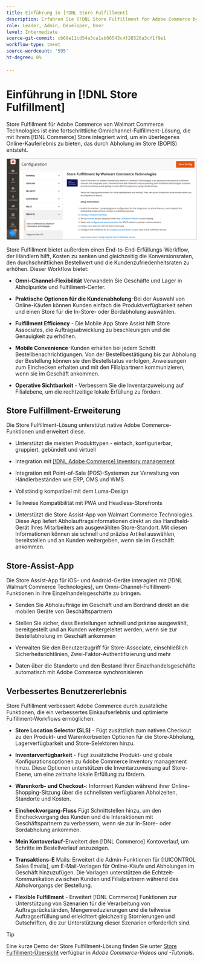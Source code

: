 ```yaml
---
title: Einführung in [!DNL Store Fulfillment]
description: Erfahren Sie [!DNL Store Fulfillment for Adobe Commerce by Walmart Commerce Technologies]  wie Kunden Online-Einkäufe, Pick-up-in-Store (BOPIS) unterstützen. Verwenden Sie Store Assist Mobile, um die BOPIS-Erfüllung und Auftragsverarbeitung für Store-Mitarbeiter und Commerce-Kunden zu optimieren.
role: Leader, Admin, Developer, User
level: Intermediate
source-git-commit: cb69e11cd54a3ca1ab66543c4f28526a3cf1f9e1
workflow-type: tm+mt
source-wordcount: '595'
ht-degree: 0%

---
```


# Einführung in [!DNL Store Fulfillment]

Store Fulfillment für Adobe Commerce von Walmart Commerce Technologies ist eine fortschrittliche Omnichannel-Fulfillment-Lösung, die mit Ihrem [!DNL Commerce] Store integriert wird, um ein überlegenes Online-Kauferlebnis zu bieten, das durch Abholung im Store (BOPIS) entsteht.

![Store Fulfillment-Lösung - Adobe-Admin-Konfiguration](assets/store-fulfillment-admin-home.png)

Store Fulfillment bietet außerdem einen End-to-End-Erfüllungs-Workflow, der Händlern hilft, Kosten zu senken und gleichzeitig die Konversionsraten, den durchschnittlichen Bestellwert und die Kundenzufriedenheitsraten zu erhöhen. Dieser Workflow bietet:

* **Omni-Channel-Flexibilität** Verwandeln Sie Geschäfte und Lager in Abholpunkte und Fulfillment-Center.

* **Praktische Optionen für die Kundenabholung**-Bei der Auswahl von Online-Käufen können Kunden einfach die Produktverfügbarkeit sehen und einen Store für die In-Store- oder Bordabholung auswählen.

* **Fulfillment Efficiency** - Die Mobile App Store Assist hilft Store Associates, die Auftragsabwicklung zu beschleunigen und die Genauigkeit zu erhöhen.

* **Mobile Convenience**-Kunden erhalten bei jedem Schritt Bestellbenachrichtigungen. Von der Bestellbestätigung bis zur Abholung der Bestellung können sie den Bestellstatus verfolgen, Anweisungen zum Einchecken erhalten und mit den Filialpartnern kommunizieren, wenn sie im Geschäft ankommen.

* **Operative Sichtbarkeit** - Verbessern Sie die Inventarzuweisung auf Filialebene, um die rechtzeitige lokale Erfüllung zu fördern.

## Store Fulfillment-Erweiterung

Die Store Fulfillment-Lösung unterstützt native Adobe Commerce-Funktionen und erweitert diese.

* Unterstützt die meisten Produkttypen - einfach, konfigurierbar, gruppiert, gebündelt und virtuell

* Integration mit [[!DNL Adobe Commerce] Inventory management](https://experienceleague.adobe.com/de/docs/commerce-admin/inventory/basics/sources-stocks)

* Integration mit Point-of-Sale (POS)-Systemen zur Verwaltung von Händlerbeständen wie ERP, OMS und WMS

* Vollständig kompatibel mit dem Luma-Design

* Teilweise Kompatibilität mit PWA und Headless-Storefronts

* Unterstützt die Store Assist-App von Walmart Commerce Technologies. Diese App liefert Abholauftragsinformationen direkt an das Handheld-Gerät Ihres Mitarbeiters am ausgewählten Store-Standort. Mit diesen Informationen können sie schnell und präzise Artikel auswählen, bereitstellen und an Kunden weitergeben, wenn sie im Geschäft ankommen.

## Store-Assist-App

Die Store Assist-App für iOS- und Android-Geräte interagiert mit [!DNL Walmart Commerce Technologies], um Omni-Channel-Fulfillment-Funktionen in Ihre Einzelhandelsgeschäfte zu bringen.

* Senden Sie Abholaufträge im Geschäft und am Bordrand direkt an die mobilen Geräte von Geschäftspartnern

* Stellen Sie sicher, dass Bestellungen schnell und präzise ausgewählt, bereitgestellt und an Kunden weitergeleitet werden, wenn sie zur Bestellabholung im Geschäft ankommen

* Verwalten Sie den Benutzerzugriff für Store-Associate, einschließlich Sicherheitsrichtlinien, Zwei-Faktor-Authentifizierung und mehr

* Daten über die Standorte und den Bestand Ihrer Einzelhandelsgeschäfte automatisch mit Adobe Commerce synchronisieren

## Verbessertes Benutzererlebnis

Store Fulfillment verbessert Adobe Commerce durch zusätzliche Funktionen, die ein verbessertes Einkaufserlebnis und optimierte Fulfillment-Workflows ermöglichen.

* **Store Location Selector (SLS)** - Fügt zusätzlich zum nativen Checkout zu den Produkt- und Warenkorbseiten Optionen für die Store-Abholung, Lagerverfügbarkeit und Store-Selektoren hinzu.

* **Inventarverfügbarkeit** - Fügt zusätzliche Produkt- und globale Konfigurationsoptionen zu Adobe Commerce Inventory management hinzu. Diese Optionen unterstützen die Inventarzuweisung auf Store-Ebene, um eine zeitnahe lokale Erfüllung zu fördern.

* **Warenkorb- und Checkout-**: Informiert Kunden während ihrer Online-Shopping-Sitzung über die schnellsten verfügbaren Abholzeiten, Standorte und Kosten.

* **Eincheckvorgang-Fluss** Fügt Schnittstellen hinzu, um den Eincheckvorgang des Kunden und die Interaktionen mit Geschäftspartnern zu verbessern, wenn sie zur In-Store- oder Bordabholung ankommen.

* **Mein Kontoverlauf**-Erweitert den [!DNL Commerce] Kontoverlauf, um Schritte im Bestellverlauf anzuzeigen.

* **Transaktions-E** Mails: Erweitert die Admin-Funktionen für [!UICONTROL Sales Emails], um E-Mail-Vorlagen für Online-Käufe und Abholungen im Geschäft hinzuzufügen. Die Vorlagen unterstützen die Echtzeit-Kommunikation zwischen Kunden und Filialpartnern während des Abholvorgangs der Bestellung.

* **Flexible Fulfillment** - Erweitert [!DNL Commerce] Funktionen zur Unterstützung von Szenarien für die Verarbeitung von Auftragsrückständen, Mengenreduzierungen und die teilweise Auftragserfüllung und erleichtert gleichzeitig Stornierungen und Gutschriften, die zur Unterstützung dieser Szenarien erforderlich sind.

>[!TIP]
>
> Eine kurze Demo der Store Fulfillment-Lösung finden Sie unter [Store Fulfillment-Übersicht](https://experienceleague.adobe.com/docs/commerce-learn/tutorials/orders/store-fulfillment.html?lang=de) verfügbar in _Adobe Commerce-Videos und -Tutorials_.


